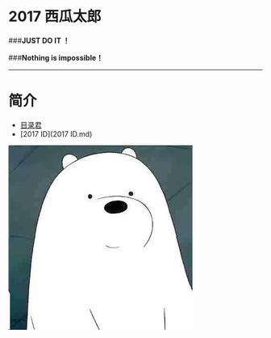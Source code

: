 # **2017 西瓜太郎**


###**JUST DO IT ！**

###**Nothing is impossible！**

- -  - - --

# 简介
- [目录君](README.md)
- [2017 ID](2017 ID.md)

[](C:\Users\Administrator\Desktop\My-Plan-in-2017\_image)

![](./_image/2017-04-05-00-42-51.jpg)












